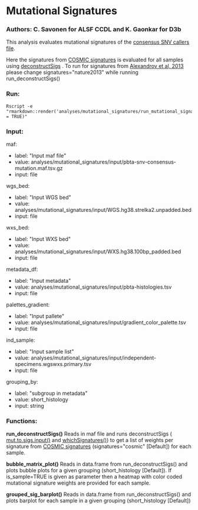 # Mutational Signatures

### Authors: C. Savonen for ALSF CCDL and K. Gaonkar for D3b

This analysis evaluates mutational signatures of the [consensus SNV callers file](https://github.com/AlexsLemonade/OpenPBTA-analysis/tree/master/analyses/snv-callers#consensus-mutation-call).

Here the signatures from [COSMIC signatures](https://cancer.sanger.ac.uk/cosmic) is evaluated for all samples using [deconstructSigs](https://github.com/raerose01/deconstructSigs) . To run for signatures from [Alexandrov et al, 2013](https://www.ncbi.nlm.nih.gov/pubmed/23945592) please change signatures="nature2013" while running run_deconstructSigs()  

### Run:
```
Rscript -e "rmarkdown::render('analyses/mutational_signatures/run_mutational_signature.Rmd',clean = TRUE)"

```

### Input:
  maf:
  - label: "Input maf file"
  - value: analyses/mutational_signatures/input/pbta-snv-consensus-mutation.maf.tsv.gz
  - input: file

  wgs_bed:
  - label: "Input WGS bed"
  - value: analyses/mutational_signatures/input/WGS.hg38.strelka2.unpadded.bed
  - input: file

  wxs_bed:
  - label: "Input WXS bed"
  - value: analyses/mutational_signatures/input/WXS.hg38.100bp_padded.bed
  - input: file

  metadata_df: 
  - label: "Input metadata"
  - value: analyses/mutational_signatures/input/pbta-histologies.tsv
  - input: file 

  palettes_gradient:
  - label: "Input pallete"
  - value: analyses/mutational_signatures/input/gradient_color_palette.tsv
  - input: file

  ind_sample:
  - label: "Input sample list"
  - value: analyses/mutational_signatures/input/independent-specimens.wgswxs.primary.tsv
  - input: file
  
  grouping_by:
  - label: "subgroup in metadata"
  - value: short_histology
  - input: string


### Functions:
**run_deconstructSigs()**
Reads in maf file and runs deconstructSigs ( [mut.to.sigs.input()](https://github.com/raerose01/deconstructSigs#muttosigsinput) and  [whichSignatures()](https://github.com/raerose01/deconstructSigs#whichsignatures)) to get a list of weights per signature from [COSMIC signatures](https://cancer.sanger.ac.uk/cosmic) (signatures="cosmic" [Default]) for each sample.

**bubble_matrix_plot()**
Reads in data.frame from run_deconstructSigs() and plots bubble plots for a given grouping (short_histology [Default]). If is_sample=TRUE is given as parameter then a heatmap with color coded mutational signature weights are provided for each sample.

**grouped_sig_barplot()**
Reads in data.frame from run_deconstructSigs() and plots barplot for each sample in a given grouping (short_histology [Default])
